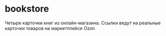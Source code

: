 # bookstore
Четыре карточки книг из онлайн-магазина.
Ссылки ведут на реальные карточки товаров на маркетплейсе Ozon